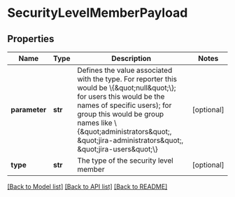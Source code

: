 # SecurityLevelMemberPayload

## Properties
Name | Type | Description | Notes
------------ | ------------- | ------------- | -------------
**parameter** | **str** | Defines the value associated with the type. For reporter this would be \\{\&quot;null\&quot;\\}; for users this would be the names of specific users); for group this would be group names like \\{\&quot;administrators\&quot;, \&quot;jira-administrators\&quot;, \&quot;jira-users\&quot;\\} | [optional] 
**type** | **str** | The type of the security level member | [optional] 

[[Back to Model list]](../README.md#documentation-for-models) [[Back to API list]](../README.md#documentation-for-api-endpoints) [[Back to README]](../README.md)


